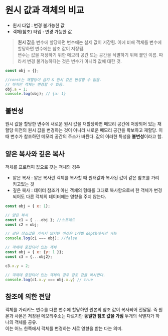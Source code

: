 # 원시 값과 객체의 비교

- 원시 타입 : 변경 불가능한 값
- 객체(참조) 타입 : 변경 가능한 값

> **원시 값**을 변수에 할당하면 변수에는 실제 값이 저장됨. 이에 비해 객체를 변수에 할당하면 변수에는 참조 값이 저장됨. <br>
  변수는 값을 저장하기 위한 메모리 공간 또는 공간을 식별하기 위해 붙인 이름. 따라서 변경 불가능하다는 것은 변수가 아니라 값에 대한 것. <br>
  
```js
const obj = {};

//const는 재할당이 금지 & 원시 값은 변경할 수 없음.
// 하지만 객체는 변경할 수 있음.
obj.a = 1;
console.log(obj); // {a: 1}
```

## 불변성
원시 값을 할당한 변수에 새로운 원시 값을 재할당하면 메모리 공간에 저장되어 있는 재할당 이전의 원시 값을 변경하는 것이 아니라 새로운 메모리 공간을 확보하고 재할당. 이때 변수가 참조하던 메모리 공간의 주소가 바뀐다.
값의 이러한 특성을 **불변성**이라고 함.

## 얕은 복사와 깊은 복사
객체를 프로터피 값으로 갖는 객체의 경우
- 얕은 복사 : 얕은 복사란 객체를 복사할 때 원래값과 복사된 값이 같은 참조를 가리키고있는 것 
- 깊은 복사 : 데이터 참조가 아닌 객체의 형태를 그대로 복사함으로써 한 객체가 변경되어도 다른 객체의 데이터에는 영향을 주지 않는다.

```js
const obj = { x: 1};

// 얕은 복사
const c1 = { ...obj }; //스프레드
const c2 = obj;

// 같은 참조값을 가지지 않지만 이것은 1레벨 depth에서만 가능 
console.log(c1 === obj); //false

// 객체에 중첩되어 있는 객체
const obj = { x: {y: 1 }};
const c3 = {...obj2};

c3.x.y = 2;

// 객체에 중첩되어 있는 객체의 경우 참조 값을 복사한다.
console.log(c1.x.y === obj.x.y) // true
```

## 참조에 의한 전달
객체를 가리키느 변수를 다른 변수에 할당하면 원본의 참조 값이 복사되어 전달됨. 즉 원본과 사본은 저장된 메모리주소는 다르지만 **동일한 참조 값을 가짐** 두개의 식별자가 하나의 객체를 공유. <br>
이는 어느 한쪽에서 객체를 변경하는 서로 영향을 받는 다는 의미.

